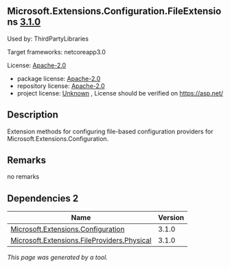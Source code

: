 Microsoft.Extensions.Configuration.FileExtensions [3.1.0](https://www.nuget.org/packages/Microsoft.Extensions.Configuration.FileExtensions/3.1.0)
--------------------

Used by: ThirdPartyLibraries

Target frameworks: netcoreapp3.0

License: [Apache-2.0](../../../../licenses/apache-2.0) 

- package license: [Apache-2.0](https://licenses.nuget.org/Apache-2.0) 
- repository license: [Apache-2.0](https://github.com/aspnet/Extensions) 
- project license: [Unknown](https://asp.net/) , License should be verified on https://asp.net/

Description
-----------
Extension methods for configuring file-based configuration providers for Microsoft.Extensions.Configuration.

Remarks
-----------
no remarks


Dependencies 2
-----------

|Name|Version|
|----------|:----|
|[Microsoft.Extensions.Configuration](../../../../packages/nuget.org/microsoft.extensions.configuration/3.1.0)|3.1.0|
|[Microsoft.Extensions.FileProviders.Physical](../../../../packages/nuget.org/microsoft.extensions.fileproviders.physical/3.1.0)|3.1.0|

*This page was generated by a tool.*